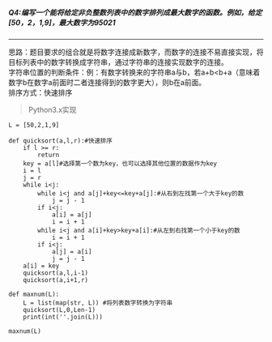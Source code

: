 ##### Q4:编写一个能将给定非负整数列表中的数字排列成最大数字的函数。例如，给定[50，2，1,9]，最大数字为95021

---
思路：题目要求的组合就是将数字连接成新数字，而数字的连接不易直接实现，将目标列表中的数字转换成字符串，通过字符串的连接实现数字的连接。<br>
字符串位置的判断条件：例：有数字转换来的字符串a与b，若a+b<b+a（意味着数字b在数字a前面时二者连接得到的数字更大），则b在a前面。<br>
排序方式：快速排序

> Python3.x实现

```
L = [50,2,1,9]

def quicksort(a,l,r):#快速排序
    if l >= r: 
        return
    key = a[l]#选择第一个数为key，也可以选择其他位置的数据作为key
    i = l
    j = r
    while i<j:
        while i<j and a[j]+key<=key+a[j]:#从右到左找第一个大于key的数
            j = j - 1
        if i<j:
            a[i] = a[j]
            i = i + 1
        while i<j and a[i]+key>key+a[i]:#从左到右找第一个小于key的数
            i = i + 1
        if i<j:
            a[j] = a[i]
            j = j - 1
    a[i] = key
    quicksort(a,l,i-1)
    quicksort(a,i+1,r)

def maxnum(L):
    L = list(map(str, L)) #将列表数字转换为字符串
    quicksort(L,0,Len-1)
    print(int(''.join(L)))
	
maxnum(L)
```
